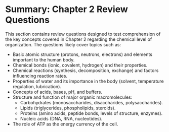 # Summary: Chapter 2 Review Questions

This section contains review questions designed to test comprehension of the key concepts covered in Chapter 2 regarding the chemical level of organization. The questions likely cover topics such as:

*   Basic atomic structure (protons, neutrons, electrons) and elements important to the human body.
*   Chemical bonds (ionic, covalent, hydrogen) and their properties.
*   Chemical reactions (synthesis, decomposition, exchange) and factors influencing reaction rates.
*   Properties of water and its importance in the body (solvent, temperature regulation, lubrication).
*   Concepts of acids, bases, pH, and buffers.
*   Structure and function of major organic macromolecules:
    *   Carbohydrates (monosaccharides, disaccharides, polysaccharides).
    *   Lipids (triglycerides, phospholipids, steroids).
    *   Proteins (amino acids, peptide bonds, levels of structure, enzymes).
    *   Nucleic acids (DNA, RNA, nucleotides).
*   The role of ATP as the energy currency of the cell.
